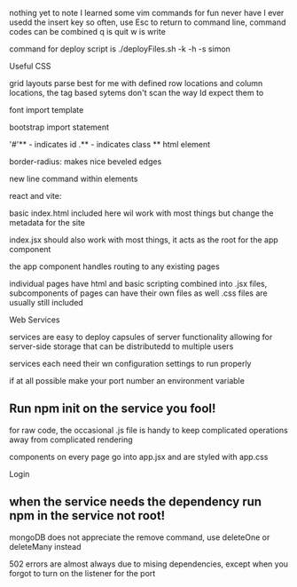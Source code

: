 nothing yet to note 
I learned some vim commands for fun never have I ever usedd the insert key so often, use Esc to return to command line, 
command codes can be combined q is quit w is write


command for deploy script is ./deployFiles.sh -k <yourpemkey> -h <yourdomain> -s simon

Useful CSS

grid layouts parse best for me with defined row locations and column locations, the tag based sytems don't scan the way Id expect them to

font import template
<link href="https://fonts.googleapis.com/css2?family=Libre+Baskerville&display=swap" rel="stylesheet">

bootstrap import statement
          <link
        href="https://cdn.jsdelivr.net/npm/bootstrap@5.2.2/dist/css/bootstrap.min.css"
        rel="stylesheet"
        integrity="sha384-Zenh87qX5JnK2Jl0vWa8Ck2rdkQ2Bzep5IDxbcnCeuOxjzrPF/et3URy9Bv1WTRi"
        crossorigin="anonymous"
      />

'#'** - indicates id
.** - indicates class
** html element

border-radius: makes nice beveled edges

<ed> new line command within elements

react and vite:

basic index.html included here wil work with most things but change the metadata for the site

index.jsx should also work with most things, it acts as the root for the app component

the app component handles routing to any existing pages

individual pages have html and basic scripting combined into .jsx files, subcomponents of pages can have their own files as well
.css files are usually still included 

Web Services

services are easy to deploy capsules of server functionality allowing for server-side storage that can be distributedd to multiple users

services each need their wn configuration settings to run properly

if at all possible make your port number an environment variable

## Run npm init on the service you fool!
for raw code, the occasional .js file is handy to keep complicated operations away from complicated rendering


components on every page go into app.jsx and are styled with app.css

Login

## when the service needs the dependency run npm in the service not root!

mongoDB does not appreciate the remove command, use deleteOne or deleteMany instead

502 errors are almost always due to mising dependencies, except when you forgot to turn on the listener for the port
